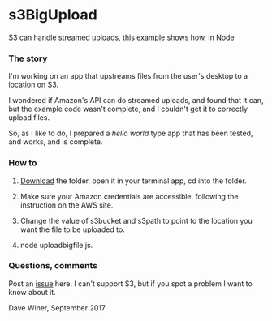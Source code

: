 # s3BigUpload

S3 can handle streamed uploads, this example shows how, in Node

### The story

I'm working on an app that upstreams files from the user's desktop to a location on S3. 

I wondered if Amazon's API can do streamed uploads, and found that it can, but the example code wasn't complete, and I couldn't get it to correctly upload files. 

So, as I like to do, I prepared a <i>hello world</i> type app that has been tested, and works, and is complete. 

### How to

1. <a href="https://github.com/scripting/s3BigUpload/archive/master.zip">Download</a> the folder, open it in your terminal app, cd into the folder.

2. Make sure your Amazon credentials are accessible, following the instruction on the AWS site. 

3. Change the value of s3bucket and s3path to point to the location you want the file to be uploaded to.

4. node uploadbigfile.js. 

### Questions, comments

Post an <a href="https://github.com/scripting/s3BigUpload/issues">issue</a> here. I can't support S3, but if you spot a problem I want to know about it.

Dave Winer, September 2017

